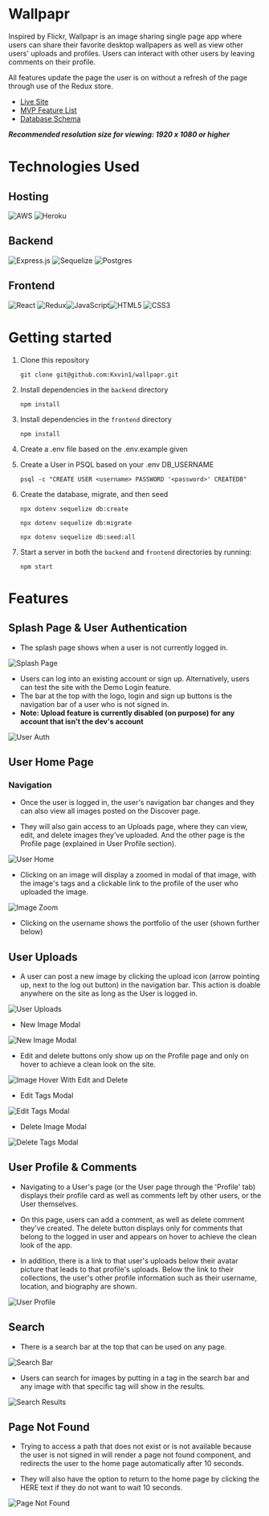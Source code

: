 # Wallpapr

Inspired by Flickr, Wallpapr is an image sharing single page app where users can share their favorite desktop wallpapers as well as view other users' uploads and profiles. Users can interact with other users by leaving comments on their profile.

All features update the page the user is on without a refresh of the page through use of the Redux store.

- [Live Site](https://wall-papr.herokuapp.com/)
- [MVP Feature List](https://github.com/Kxvin1/wallpapr/wiki/MVP-Feature-List)
- [Database Schema](https://github.com/Kxvin1/wallpapr/wiki/Database-Schema)

**_Recommended resolution size for viewing: 1920 x 1080 or higher_**

# Technologies Used

## Hosting

![AWS](https://img.shields.io/badge/AWS-%23FF9900.svg?style=for-the-badge&logo=amazon-aws&logoColor=white) ![Heroku](https://img.shields.io/badge/heroku-%23430098.svg?style=for-the-badge&logo=heroku&logoColor=white)

## Backend

![Express.js](https://img.shields.io/badge/express.js-%23404d59.svg?style=for-the-badge&logo=express&logoColor=%2361DAFB) ![Sequelize](https://img.shields.io/badge/Sequelize-52B0E7?style=for-the-badge&logo=Sequelize&logoColor=white) ![Postgres](https://img.shields.io/badge/postgres-%23316192.svg?style=for-the-badge&logo=postgresql&logoColor=white)

## Frontend

![React](https://img.shields.io/badge/react-%2320232a.svg?style=for-the-badge&logo=react&logoColor=%2361DAFB) ![Redux](https://img.shields.io/badge/redux-%23593d88.svg?style=for-the-badge&logo=redux&logoColor=white)![JavaScript](https://img.shields.io/badge/javascript-%23323330.svg?style=for-the-badge&logo=javascript&logoColor=%23F7DF1E)![HTML5](https://img.shields.io/badge/html5-%23E34F26.svg?style=for-the-badge&logo=html5&logoColor=white) ![CSS3](https://img.shields.io/badge/css3-%231572B6.svg?style=for-the-badge&logo=css3&logoColor=white)

# Getting started

1. Clone this repository

   `git clone git@github.com:Kxvin1/wallpapr.git`

2. Install dependencies in the `backend` directory

   `npm install`

3. Install dependencies in the `frontend` directory

   `npm install`

4. Create a .env file based on the .env.example given

5. Create a User in PSQL based on your .env DB_USERNAME

   `psql -c "CREATE USER <username> PASSWORD '<password>' CREATEDB"`

6. Create the database, migrate, and then seed

   `npx dotenv sequelize db:create`

   `npx dotenv sequelize db:migrate`

   `npx dotenv sequelize db:seed:all`

7. Start a server in both the `backend` and `frontend` directories by running:

   `npm start`

# Features

## Splash Page & User Authentication

- The splash page shows when a user is not currently logged in.

![Splash Page](./readme-images/splash-page.jpeg)

- Users can log into an existing account or sign up. Alternatively, users can test the site with the Demo Login feature.
- The bar at the top with the logo, login and sign up buttons is the navigation bar of a user who is not signed in.
- **Note: Upload feature is currently disabled (on purpose) for any account that isn't the dev's account**

![User Auth](./readme-images/user-auth.jpeg)

## User Home Page

### Navigation

- Once the user is logged in, the user's navigation bar changes and they can also view all images posted on the Discover page.

- They will also gain access to an Uploads page, where they can view, edit, and delete images they've uploaded. And the other page is the Profile page (explained in User Profile section).

![User Home](./readme-images/main-page.jpeg)

- Clicking on an image will display a zoomed in modal of that image, with the image's tags and a clickable link to the profile of the user who uploaded the image.

![Image Zoom](./readme-images/image-zoom.jpeg)

- Clicking on the username shows the portfolio of the user (shown further below)

## User Uploads

- A user can post a new image by clicking the upload icon (arrow pointing up, next to the log out button) in the navigation bar. This action is doable anywhere on the site as long as the User is logged in.

![User Uploads](./readme-images/user-uploads.jpeg)

- New Image Modal

![New Image Modal](./readme-images/new-image-modal.png)

- Edit and delete buttons only show up on the Profile page and only on hover to achieve a clean look on the site.

![Image Hover With Edit and Delete](./readme-images/image-hover-with-edit-and-delete.png)

- Edit Tags Modal

![Edit Tags Modal](./readme-images/edit-tags-modal.png)

- Delete Image Modal

![Delete Tags Modal](./readme-images/delete-image-modal.png)

## User Profile & Comments

- Navigating to a User's page (or the User page through the 'Profile' tab) displays their profile card as well as comments left by other users, or the User themselves.

- On this page, users can add a comment, as well as delete comment they've created. The delete button displays only for comments that belong to the logged in user and appears on hover to achieve the clean look of the app.

- In addition, there is a link to that user's uploads below their avatar picture that leads to that profile's uploads. Below the link to their collections, the user's other profile information such as their username, location, and biography are shown.

![User Profile](./readme-images/profile-page-with-comments.png)

## Search

- There is a search bar at the top that can be used on any page.

![Search Bar](./readme-images/search-bar.png)

- Users can search for images by putting in a tag in the search bar and any image with that specific tag will show in the results.

![Search Results](./readme-images/search-results.png)

## Page Not Found

- Trying to access a path that does not exist or is not available because the user is not signed in will render a page not found component, and redirects the user to the home page automatically after 10 seconds.

- They will also have the option to return to the home page by clicking the HERE text if they do not want to wait 10 seconds.

![Page Not Found](./readme-images/page-not-found-page.png)
